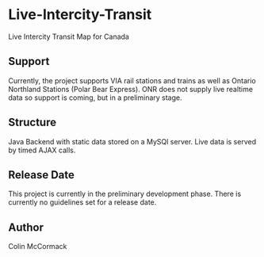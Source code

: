 # Live-Intercity-Transit
Live Intercity Transit Map for Canada

## Support
Currently, the project supports VIA rail stations and trains as well as Ontario Northland Stations (Polar Bear Express).
ONR does not supply live realtime data so support is coming, but in a preliminary stage.

## Structure
Java Backend with static data stored on a MySQl server. 
Live data is served by timed AJAX calls.

## Release Date
This project is currently in the preliminary development phase. There is currently no guidelines set for a release date.

## Author
Colin McCormack
